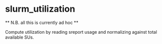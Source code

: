 # slurm_utilization

** N.B. all this is currently ad hoc **

Compute utilization by reading sreport usage and normalizing against total available SUs.
